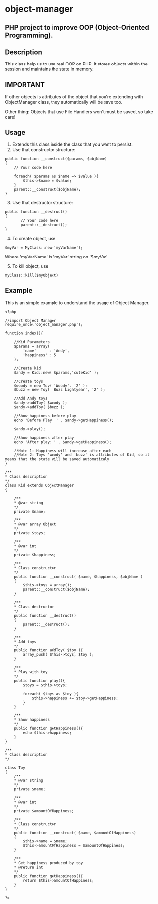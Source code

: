 # object-manager
## PHP project to improve OOP (Object-Oriented Programming).

## Description
This class help us to use real OOP on PHP. It stores objects within the session and maintains the state in memory.

## IMPORTANT
If other objects is attributes of the object that you're extending with ObjectManager class, they automatically will be save too.

Other thing: Objects that use File Handlers won't must be saved, so take care!

## Usage

1. Extends this class inside the class that you want to persist.
2. Use that constructor structure:
```
public function __construct($params, $objName)
{
    // Your code here
    
    foreach( $params as $name => $value ){
        $this->$name = $value;
    }
    parent::__construct($objName);
}
```

3. Use that destructor structure:
```
public function __destruct()
{
       // Your code here
       parent::__destruct();
}
```
4. To create object, use 
```
$myVar = MyClass::new('myVarName');
```
Where 'myVarName' is 'myVar' string on '$myVar'

5. To kill object, use 

```
myClass::kill($myObject)
```
## Example

This is an simple example to understand the usage of Object Manager.

```
<?php

//import Object Manager
require_once('object_manager.php');

function index(){

    //Kid Parameters
    $params = array(
        'name'      : 'Andy',
        'happiness' : 5
    );

    //Create kid    
    $andy = Kid::new( $params,'cuteKid' );
    
    //Create toys
    $woody = new Toy( 'Woody', '2' );
    $buzz = new Toy( 'Buzz Lightyear', '2' );
    
    //Add Andy toys
    $andy->addToy( $woody );
    $andy->addToy( $buzz );
    
    //Show happiness before play
    echo 'Before Play: ' . $andy->getHappiness();
    
    $andy->play();
    
    //Show happiness after play
    echo 'After play: ' . $andy->getHappiness();
    
    //Note 1: Happiness will increase after each
    //Note 2: Toys 'woody' and 'buzz' is attributes of Kid, so it means that the state will be saved automaticaly
}

/**
* Class description
*/
class Kid extends ObjectManager
{

    /**
    * @var string  
    */
    private $name;

    /**
    * @var array Object  
    */
    private $toys;
    
    /**
    * @var int  
    */
    private $happiness;
    
    /**
    * Class constructor
    */
    public function __construct( $name, $happiness, $objName )
    {
        $this->toys = array();
        parent::__construct($objName);
    }
    
    /**
    * Class destructor
    */    
    public function __destruct()
    {
        parent::__destruct();
    }
    
    /**
    * Add toys
    */
    public function addToy( $toy ){
        array_push( $this->toys, $toy );
    }
    
    /**
    * Play with toy
    */
    public function play(){
        $toys = $this->toys;
        
        foreach( $toys as $toy ){
            $this->happiness += $toy->getHappiness;
        }
    }
    
    /**
    * Show happiness
    */
    public function getHappiness(){
        echo $this->happiness;
    }
}

/**
* Class description
*/

class Toy 
{
    /**
    * @var string  
    */
    private $name;
    
    /**
    * @var int
    */
    private $amountOfHappiness;
    
    /**
    * Class constructor
    */
    public function __construct( $name, $amountOfHappiness)
    {
        $this->name = $name;
        $this->amountOfHappiness = $amountOfHappiness;
    }
    
    /**
    * Get happiness produced by toy
    * @return int
    */
    public function getHappiness(){
        return $this->amountOfHappiness;
    }
}

?>
    
```
